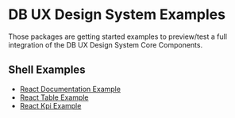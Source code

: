 # DB UX Design System Examples

Those packages are getting started examples to preview/test a full integration of the DB UX Design System Core Components.

## Shell Examples
- [React Documentation Example](https://stackblitz.com/edit/db-ux-design-system-examples-tue2w1lm?file=index.html)
- [React Table Example](https://stackblitz.com/edit/db-ux-design-system-examples-7yy1wm69?file=index.html)
- [React Kpi Example](https://stackblitz.com/edit/db-ux-design-system-examples-8qc2ure1?file=index.html)
 
